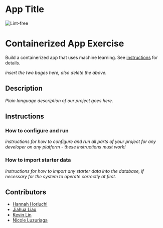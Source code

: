 # App Title

![Lint-free](https://github.com/software-students-spring2024/4-containerized-app-exercise-namelessssscontainerized-app-exercise/actions/workflows/lint.yml/badge.svg)

# Containerized App Exercise

Build a containerized app that uses machine learning. See [instructions](./instructions.md) for details.

*insert the two bages here, also delete the above.*

## Description

*Plain language description of our project goes here.*

## Instructions

### How to configure and run

*instructions for how to configure and run all parts of your project for any developer on any platform - these instructions must work!*

### How to import starter data

*instructions for how to import any starter data into the database, if necessary for the system to operate correctly at first.*

## Contributors
* [Hannah Horiuchi](https://github.com/hah8236)
* [Jiahua Liao](https://github.com/Jiahuita)
* [Kevin Lin](https://github.com/Kalados)
* [Nicole Luzuriaga](https://github.com/nicjluz)

